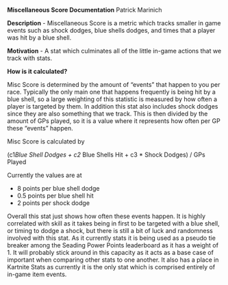 **Miscellaneous Score Documentation**
Patrick Marinich

**Description** - Miscellaneous Score is a metric which tracks smaller in game events such as shock dodges, blue shells dodges, and times that a player was hit by a blue shell. 

**Motivation** - A stat which culminates all of the little in-game actions that we track with stats.

**How is it calculated?**

Misc Score is determined by the amount of “events” that happen to you per race. Typically the only main one that happens frequently is being hit by a blue shell, so a large weighting of this statistic is measured by how often a player is targeted by them. In addition this stat also includes shock dodges since they are also something that we track. This is then divided by the amount of GPs played, so it is a value where it represents how often per GP these “events” happen.

Misc Score is calculated by 

(c1*Blue Shell Dodges + c2* Blue Shells Hit + c3 * Shock Dodges) / GPs Played

Currently the values are at 
- 8 points per blue shell dodge
- 0.5 points per blue shell hit
- 2 points per shock dodge

Overall this stat just shows how often these events happen. It is highly correlated with skill as it takes being in first to be targeted with a blue shell, or timing to dodge a shock, but there is still a bit of luck and randomness involved with this stat. As it currently stats it is being used as a pseudo tie breaker among the Seading Power Points leaderboard as it has a weight of 1. It will probably stick around in this capacity as it acts as a base case of important when comparing other stats to one another. It also has a place in Kartnite Stats as currently it is the only stat which is comprised entirely of in-game item events.
